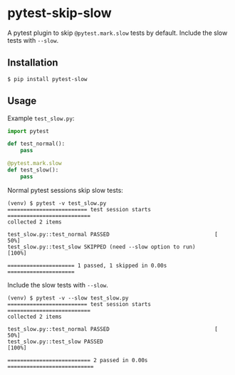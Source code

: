 # pytest-skip-slow

A pytest plugin to skip `@pytest.mark.slow` tests by default.
Include the slow tests with `--slow`.


## Installation

```
$ pip install pytest-slow
```

## Usage

Example `test_slow.py`:

```python
import pytest

def test_normal():
    pass

@pytest.mark.slow
def test_slow():
    pass
```

Normal pytest sessions skip slow tests:

```shell
(venv) $ pytest -v test_slow.py
========================= test session starts ==========================
collected 2 items

test_slow.py::test_normal PASSED                                 [ 50%]
test_slow.py::test_slow SKIPPED (need --slow option to run)      [100%]

===================== 1 passed, 1 skipped in 0.00s =====================
```

Include the slow tests with `--slow`.


```shell
(venv) $ pytest -v --slow test_slow.py
========================= test session starts ==========================
collected 2 items

test_slow.py::test_normal PASSED                                 [ 50%]
test_slow.py::test_slow PASSED                                   [100%]

========================== 2 passed in 0.00s ===========================
```

